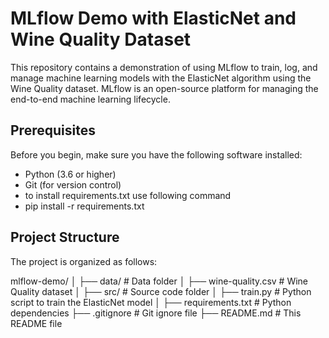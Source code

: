 # MLflow Demo with ElasticNet and Wine Quality Dataset

This repository contains a demonstration of using MLflow to train, log, and manage machine learning models with the ElasticNet algorithm using the Wine Quality dataset. MLflow is an open-source platform for managing the end-to-end machine learning lifecycle.

## Prerequisites

Before you begin, make sure you have the following software installed:

- Python (3.6 or higher)
- Git (for version control)
- to install requirements.txt use following command
- pip install -r requirements.txt 


## Project Structure

The project is organized as follows:

mlflow-demo/
│
├── data/ # Data folder
│ ├── wine-quality.csv # Wine Quality dataset
│
├── src/ # Source code folder
│ ├── train.py # Python script to train the ElasticNet model
│
├── requirements.txt # Python dependencies
├── .gitignore # Git ignore file
├── README.md # This README file


